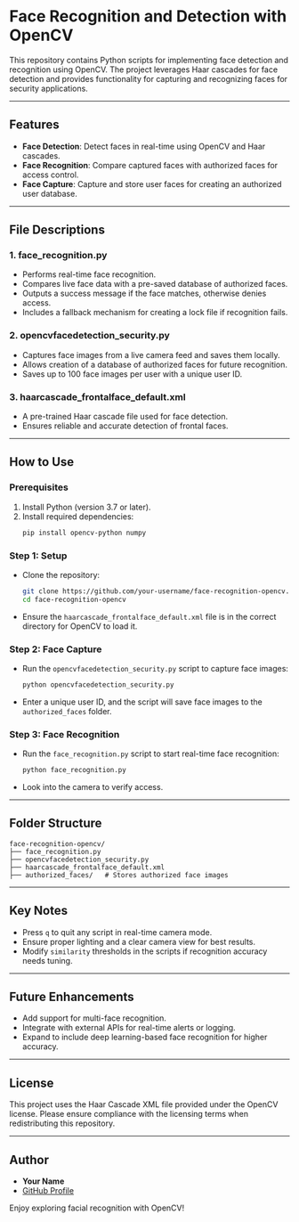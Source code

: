 # Face Recognition and Detection with OpenCV

This repository contains Python scripts for implementing face detection and recognition using OpenCV. The project leverages Haar cascades for face detection and provides functionality for capturing and recognizing faces for security applications.

---

## Features
- **Face Detection**: Detect faces in real-time using OpenCV and Haar cascades.
- **Face Recognition**: Compare captured faces with authorized faces for access control.
- **Face Capture**: Capture and store user faces for creating an authorized user database.

---

## File Descriptions

### 1. **face_recognition.py**
   - Performs real-time face recognition.
   - Compares live face data with a pre-saved database of authorized faces.
   - Outputs a success message if the face matches, otherwise denies access.
   - Includes a fallback mechanism for creating a lock file if recognition fails.

### 2. **opencvfacedetection_security.py**
   - Captures face images from a live camera feed and saves them locally.
   - Allows creation of a database of authorized faces for future recognition.
   - Saves up to 100 face images per user with a unique user ID.

### 3. **haarcascade_frontalface_default.xml**
   - A pre-trained Haar cascade file used for face detection.
   - Ensures reliable and accurate detection of frontal faces.

---

## How to Use

### Prerequisites
1. Install Python (version 3.7 or later).
2. Install required dependencies:
   ```bash
   pip install opencv-python numpy
   ```

### Step 1: Setup
- Clone the repository:
  ```bash
  git clone https://github.com/your-username/face-recognition-opencv.git
  cd face-recognition-opencv
  ```
- Ensure the `haarcascade_frontalface_default.xml` file is in the correct directory for OpenCV to load it.

### Step 2: Face Capture
- Run the `opencvfacedetection_security.py` script to capture face images:
  ```bash
  python opencvfacedetection_security.py
  ```
- Enter a unique user ID, and the script will save face images to the `authorized_faces` folder.

### Step 3: Face Recognition
- Run the `face_recognition.py` script to start real-time face recognition:
  ```bash
  python face_recognition.py
  ```
- Look into the camera to verify access.

---

## Folder Structure
```
face-recognition-opencv/
├── face_recognition.py
├── opencvfacedetection_security.py
├── haarcascade_frontalface_default.xml
├── authorized_faces/   # Stores authorized face images
```

---

## Key Notes
- Press `q` to quit any script in real-time camera mode.
- Ensure proper lighting and a clear camera view for best results.
- Modify `similarity` thresholds in the scripts if recognition accuracy needs tuning.

---

## Future Enhancements
- Add support for multi-face recognition.
- Integrate with external APIs for real-time alerts or logging.
- Expand to include deep learning-based face recognition for higher accuracy.

---

## License
This project uses the Haar Cascade XML file provided under the OpenCV license. Please ensure compliance with the licensing terms when redistributing this repository.

---

## Author
- **Your Name**
- [GitHub Profile](https://github.com/your-username)

Enjoy exploring facial recognition with OpenCV!
